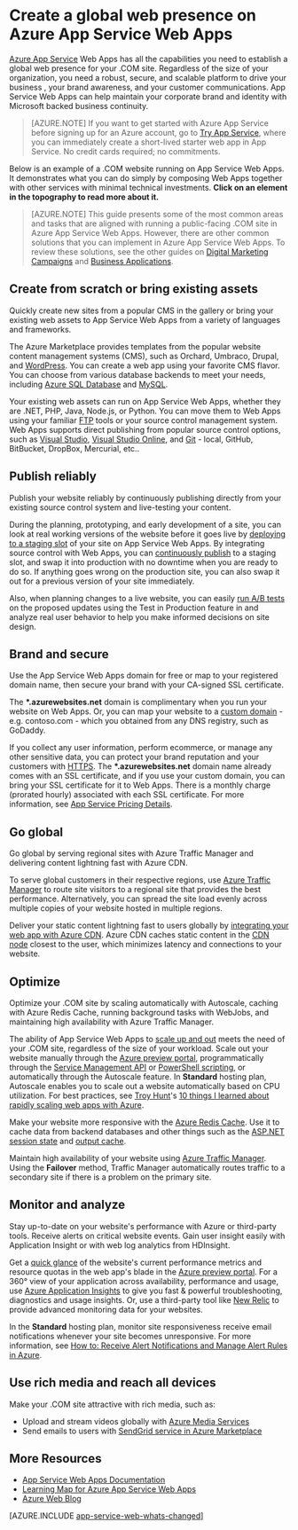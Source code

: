 <properties 
	pageTitle="Create a global web presence on Azure App Service Web Apps" 
	description="This guide provides a technical overview of how to host your organization's (.COM) site on Azure App Service Web Apps. This includes deployment, custom domains, SSL, and monitoring." 
	editor="jimbe" 
	manager="wpickett" 
	authors="cephalin" 
	services="app-service\web" 
	documentationCenter=""/>

<tags 
	ms.service="app-service-web" 
	ms.workload="web" 
	ms.tgt_pltfrm="na" 
	ms.devlang="na" 
	ms.topic="article" 
	ms.date="09/29/2015" 
	ms.author="cephalin"/>


# Create a global web presence on Azure App Service Web Apps

[Azure App Service](http://go.microsoft.com/fwlink/?LinkId=529714) Web Apps has all the capabilities you need to establish a global web presence for your .COM site. Regardless of the size of your organization, you need a robust, secure, and scalable platform to drive your business , your brand awareness, and your customer communications. App Service Web Apps can help maintain your corporate brand and identity with Microsoft backed business continuity.

>[AZURE.NOTE] If you want to get started with Azure App Service before signing up for an Azure account, go to [Try App Service](http://go.microsoft.com/fwlink/?LinkId=523751), where you can immediately create a short-lived starter web app in App Service. No credit cards required; no commitments.

Below is an example of a .COM website running on App Service Web Apps. It demonstrates what you can do simply by composing Web Apps together with other services with minimal technical investments. **Click on an element in the topography to read more about it.** 

<object type="image/svg+xml" data="https://sidneyhcontent.blob.core.windows.net/documentation/corp-website-visio.svg" width="100%" height="100%"></object>

> [AZURE.NOTE]
> This guide presents some of the most common areas and tasks that are aligned with running a public-facing .COM site in Azure App Service Web Apps. However, there are other common solutions that you can implement in Azure App Service Web Apps. To review these solutions, see the other guides on [Digital Marketing Campaigns](web-sites-digital-marketing-application-solution-overview.md) and [Business Applications](web-sites-business-application-solution-overview.md).

## Create from scratch or bring existing assets

Quickly create new sites from a popular CMS in the gallery or bring your existing web assets to App Service Web Apps from a variety of languages and frameworks.

The Azure Marketplace provides templates from the popular website content management systems (CMS), such as Orchard, Umbraco, Drupal, and [WordPress]. You can create a web app using your favorite CMS flavor. You can choose from various database backends to meet your needs, including [Azure SQL Database] and [MySQL].

Your existing web assets can run on App Service Web Apps, whether they are .NET, PHP, Java, Node.js, or Python. You can move them to Web Apps using your familiar [FTP] tools or your source control management system. Web Apps supports direct publishing from popular source control options, such as [Visual Studio], [Visual Studio Online], and [Git] - local, GitHub, BitBucket, DropBox, Mercurial, etc..

## Publish reliably

Publish your website reliably by continuously publishing directly from your existing source control system and live-testing your content. 

During the planning, prototyping, and early development of a site, you can look at real working versions of the website before it goes live by [deploying to a staging slot] of your site on App Service Web Apps. By integrating source control with Web Apps, you can [continuously publish] to a staging slot, and swap it into production with no downtime when you are ready to do so. If anything goes wrong on the production site, you can also swap it out for a previous version of your site immediately. 

Also, when planning changes to a live website, you can easily [run A/B tests] on the proposed updates using the Test in Production feature in and analyze real user behavior to help you make informed decisions on site design.

## Brand and secure

Use the App Service Web Apps domain for free or map to your registered domain name, then secure your brand with your CA-signed SSL certificate.

The **\*.azurewebsites.net** domain is complimentary when you run your website on Web Apps. Or, you can map your website to a [custom domain] - e.g. contoso.com - which you obtained from any DNS registry, such as GoDaddy.

If you collect any user information, perform ecommerce, or manage any other sensitive data, you can protect your brand reputation and your customers with [HTTPS]. The **\*.azurewebsites.net** domain name already comes with an SSL certificate, and if you use your custom domain, you can bring your SSL certificate for it to Web Apps. There is a monthly charge (prorated hourly) associated with each SSL certificate. For more information, see [App Service Pricing Details].

## Go global

Go global by serving regional sites with Azure Traffic Manager and delivering content lightning fast with Azure CDN.

To serve global customers in their respective regions, use [Azure Traffic Manager] to route site visitors to a regional site that provides the best performance. Alternatively, you can spread the site load evenly across multiple copies of your website hosted in multiple regions.

Deliver your static content lightning fast to users globally by [integrating your web app with Azure CDN]. Azure CDN caches static content in the [CDN node] closest to the user, which minimizes latency and connections to your website.

## Optimize

Optimize your .COM site by scaling automatically with Autoscale, caching with Azure Redis Cache, running background tasks with WebJobs, and maintaining high availability with Azure Traffic Manager.

The ability of App Service Web Apps to [scale up and out] meets the need of your .COM site, regardless of the size of your workload. Scale out your website manually through the [Azure preview portal](http://go.microsoft.com/fwlink/?LinkId=529715), programmatically through the [Service Management API] or [PowerShell scripting], or automatically through the Autoscale feature. In **Standard** hosting plan, Autoscale enables you to scale out a website automatically based on CPU utilization. For best practices, see [Troy Hunt]'s [10 things I learned about rapidly scaling web apps with Azure].

Make your website more responsive with the [Azure Redis Cache]. Use it to cache data from backend databases and other things such as the [ASP.NET session state] and [output cache].

Maintain high availability of your website using [Azure Traffic Manager]. Using the **Failover** method, Traffic Manager automatically routes traffic to a secondary site if there is a problem on the primary site.

## Monitor and analyze

Stay up-to-date on your website's performance with Azure or third-party tools. Receive alerts on critical website events. Gain user insight easily with Application Insight or with web log analytics from HDInsight. 

Get a [quick glance] of the website's current performance metrics and resource quotas in the web app's blade in the [Azure preview portal](http://go.microsoft.com/fwlink/?LinkId=529715). For a 360° view of your application across availability, performance and usage, use [Azure Application Insights] to give you fast & powerful troubleshooting, diagnostics and usage insights. Or, use a third-party tool like [New Relic] to provide advanced monitoring data for your websites.

In the **Standard** hosting plan, monitor site responsiveness receive email notifications whenever your site becomes unresponsive. For more information, see [How to: Receive Alert Notifications and Manage Alert Rules in Azure].

## Use rich media and reach all devices

Make your .COM site attractive with rich media, such as:

-  Upload and stream videos globally with [Azure Media Services]
-  Send emails to users with [SendGrid service in Azure Marketplace]

## More Resources

- [App Service Web Apps Documentation](/services/app-service/web/)
- [Learning Map for Azure App Service Web Apps](websites-learning-map.md)
- [Azure Web Blog](/blog/topics/web/)

[AZURE.INCLUDE [app-service-web-whats-changed](../../includes/app-service-web-whats-changed.md)]


[Azure App Service]: /services/app-service/web/

[WordPress]:web-sites-php-web-site-gallery.md
[MySQL]:web-sites-php-mysql-deploy-use-git.md
[Azure SQL Database]:web-sites-dotnet-deploy-aspnet-mvc-app-membership-oauth-sql-database.md
[FTP]:web-sites-deploy.md#ftp
[Visual Studio]:web-sites-dotnet-get-started.md
[Visual Studio Online]:../cloud-services-continuous-delivery-use-vso.md
[Git]:web-sites-publish-source-control.md

[deploying to a staging slot]:web-sites-staged-publishing.md 
[continuously publish]:http://rickrainey.com/2014/01/21/continuous-deployment-github-with-azure-web-sites-and-staged-publishing/
[run A/B tests]:http://blogs.msdn.com/b/tomholl/archive/2014/11/10/a-b-testing-with-azure-websites.aspx

[custom domain]:web-sites-custom-domain-name.md
[HTTPS]:web-sites-configure-ssl-certificate.md
[App Service Pricing Details]: /pricing/details/app-service/#ssl-connections

[Azure Traffic Manager]:http://www.hanselman.com/blog/CloudPowerHowToScaleAzureWebsitesGloballyWithTrafficManager.aspx
[integrating your web app with Azure CDN]:cdn-websites-with-cdn.md 
[CDN node]:https://msdn.microsoft.com/library/azure/gg680302.aspx

[scale up and out]:web-sites-scale.md
[Azure Management Portal]:http://manage.windowsazure.com/
[Service Management API]:https://msdn.microsoft.com/library/azure/ee460799.aspx
[PowerShell scripting]:https://msdn.microsoft.com/library/azure/jj152841.aspx
[Troy Hunt]:https://twitter.com/troyhunt
[10 things I learned about rapidly scaling web apps with Azure]:http://www.troyhunt.com/2014/09/10-things-i-learned-about-rapidly.html
[Azure Redis Cache]:/blog/2014/06/05/mvc-movie-app-with-azure-redis-cache-in-15-minutes/
[ASP.NET session state]:https://msdn.microsoft.com/library/azure/dn690522.aspx
[output cache]:https://msdn.microsoft.com/library/azure/dn798898.aspx

[quick glance]:web-sites-monitor.md
[Azure Application Insights]:http://blogs.msdn.com/b/visualstudioalm/archive/2015/01/07/application-insights-and-azure-websites.aspx
[New Relic]:../store-new-relic-cloud-services-dotnet-application-performance-management.md
[How to: Receive Alert Notifications and Manage Alert Rules in Azure]:http://msdn.microsoft.com/library/windowsazure/dn306638.aspx

[Azure Media Services]:http://blogs.technet.com/b/cbernier/archive/2013/09/03/windows-azure-media-services-and-web-sites.aspx
[SendGrid service in Azure Marketplace]:sendgrid-dotnet-how-to-send-email.md

 
